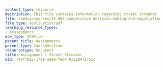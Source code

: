 ```yaml
---
content_type: resource
description: This file contains information regarding street streaker.
file: /media/courses/15-067-competitive-decision-making-and-negotiation-spring-2011/7f6f7b1217a92e88fed4032284727e1c_MIT15_067S11_assgn01.pdf
file_type: application/pdf
learning_resource_types:
- Assignments
ocw_type: OCWFile
parent_title: Assignments
parent_type: CourseSection
resourcetype: Document
title: Assignment 1 Street Streaker
uid: 7f6f7b12-17a9-2e88-fed4-032284727e1c
---
```

